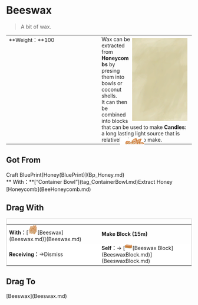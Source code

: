# Beeswax  
> A bit of wax.  
  
<table class="table table-bordered" data-toggle="table"  data-show-header="false"><thead style="display:none"><tr ><th  style="width:50%;text-align:left;vertical-align:top;"  >title</th><th  style="width:50%;text-align:left;vertical-align:top;"  ></th></tr></thead><tr ><td  style="width:50%;text-align:left;vertical-align:top;"  >**Weight：**100</td><td  style="width:50%;text-align:left;vertical-align:top;"  ><div style="float:right; margin:5px"><div class="gamecard" style="width:150px; height:225px;"><a href="Beeswax.md" style="color:black"><img class="bg" decoding="async" src="Sprite/BG_SandTop.png" href="a.md" style="max-width:150px;max-height:225px;"><img decoding="async" src="Sprite/Beeswax.png" class="cardimageNoBack" style="transform: translate(-50%, 0%) scale(0.4398826979472141);"><span style="font-size: 25px;">Beeswax</span></a></div></div>Wax can be extracted from <b>Honeycombs</b> by presing them into bowls or coconut shells. <br>It can then be combined into blocks that can be used to make <b>Candles</b>: a long lasting light source that is relatively cheap to make.</td></tr></tbody></table>  
  
## Got From  
<div style="display:inline-block"><div class="gamedatalist" style="text-align:left;min-width:200px;min-height:0px;"><div style="display:inline-block"><div style="display:inline-block;vertical-align:middle;">Craft BluePrint</div><div style="display:inline-block;vertical-align:middle;">[Honey(BluePrint)](Bp_Honey.md)</div></div></div><div class="gamedatalist" style="text-align:left;min-width:200px;min-height:0px;"><div style="display:inline-block"><div style="display:inline-block;vertical-align:middle;">** With：**[“Container Bowl”](tag_ContainerBowl.md)Extract Honey</div><div style="display:inline-block;vertical-align:middle;">[Honeycomb](BeeHoneycomb.md)</div></div></div></div>  
  
## Drag With  
<div  style="border:1px solid #CCC;"><table style="margin-bottom:0px;"><tr><td style="width:40%;text-align:left; background-color:#FEFEFE"><b>With：</b>[<div style="width:25px;display:inline-block;text-align:center"><img decoding="async" src="Sprite/Beeswax.png" href="a.md" style="max-width:25px;max-height:25px;"></div>[Beeswax](Beeswax.md)](Beeswax.md)</td><td style="width:40%;font-size:1em;font-weight:bold;background-color:#FEFEFE">Make Block  (<font data-toggle="tooltip" data-placement="top" title="1TP">15m</font>) </td></tr><tr style="background-color:#FFFFFF"><td style=""><b>Receiving：</b>→Dismiss</td><td style=""><b>Self：</b>→ [<div style="width:20px;display:inline-block;text-align:center"><img decoding="async" src="Sprite/BeeswaxBlock.png" href="a.md" style="max-width:20px;max-height:20px;"></div>[Beeswax Block](BeeswaxBlock.md)](BeeswaxBlock.md)</td></tr></table></div>  
  
## Drag To  
<div style="display:inline-block"><div class="gamedatalist" style="text-align:left;min-width:100px;min-height:0px;">[Beeswax](Beeswax.md)</div></div>  
  


<script>document.title="Beeswax - Card Survival Wiki";</script>